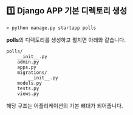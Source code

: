 ## :one: Django APP 기본 디렉토리 생성 

~~~commandline
> python manage.py startapp polls
~~~
**polls**의 디렉토리를 생성하고 펼치면 아래와 같습니다.
~~~
polls/
    __init__.py
    admin.py
    apps.py
    migrations/
        __init__.py
    models.py
    tests.py
    views.py
~~~
해당 구조는 어플리케이션의 기본 뼈대가 되어줍니다.